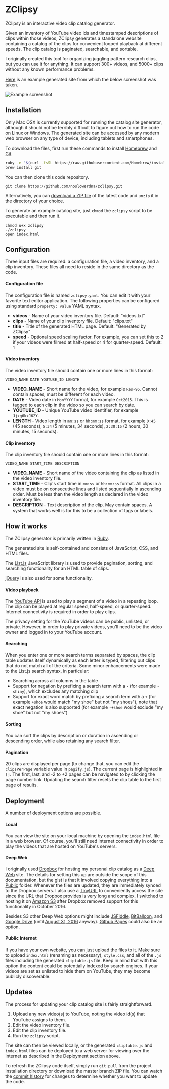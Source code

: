 # ZClipsy

ZClipsy is an interactive video clip catalog generator.

Given an inventory of YouTube video ids and timestamped descriptions of clips within those videos, ZClipsy generates
a standalone website containing a catalog of the clips for convenient looped playback at different speeds. The clip
catalog is paginated, searchable, and sortable.

I originally created this tool for organizing juggling pattern research clips, but you can use it for anything. It can
support 300+ videos, and 5000+ clips without any known performance problems.

[Here](http://demo-zclipsy.s3-website-us-west-2.amazonaws.com/index.html) is an example generated site from which
the below screenshot was taken.

![Example screenshot](https://raw.githubusercontent.com/noslowerdna/zclipsy/screenshots/example.png "Example screenshot")

## Installation

Only Mac OSX is currently supported for running the catalog site generator, although it should not be terribly difficult
to figure out how to run the code on Linux or Windows. The generated site can be accessed by any modern web browser on any
type of device, including tablets and smartphones.

To download the files, first run these commands to install [Homebrew](http://brew.sh/) and [Git](https://git-scm.com/).

```bash
ruby -e "$(curl -fsSL https://raw.githubusercontent.com/Homebrew/install/master/install)"
brew install git
```

You can then clone this code repository.

```
git clone https://github.com/noslowerdna/zclipsy.git
```

Alternatively, you can [download a ZIP file](https://github.com/noslowerdna/zclipsy/archive/master.zip) of the latest
code and `unzip` it in the directory of your choice.

To generate an example catalog site, just `chmod` the `zclipsy` script to be executable and then run it.

```
chmod u+x zclipsy
./zclipsy
open index.html
```

## Configuration

Three input files are required: a configuration file, a video inventory, and a clip inventory. These files all need to
reside in the same directory as the code.

#### Configuration file

The configuration file is named `zclipsy.yaml`. You can edit it with your favorite text editor application. The
following properties can be configured using standard `property: value` YAML syntax.

* **videos** - Name of your video inventory file. Default: "videos.txt"
* **clips** - Name of your clip inventory file. Default: "clips.txt"
* **title** - Title of the generated HTML page. Default: "Generated by ZClipsy"
* **speed** - Optional speed scaling factor. For example, you can set this to 2 if your videos were filmed at half-speed
or 4 for quarter-speed. Default: 1

#### Video inventory

The video inventory file should contain one or more lines in this format:

```
VIDEO_NAME DATE YOUTUBE_ID LENGTH
```

* **VIDEO_NAME** - Short name for the video, for example `Res-96`. Cannot contain spaces, must be different for each video.
* **DATE** - Video date in `MonYYYY` format, for example `Oct2015`. This is tagged to each clip in the video so you can search
by date.
* **YOUTUBE_ID** - Unique YouTube video identifier, for example `Jjxg6kxJ62Y`.
* **LENGTH** - Video length in `mm:ss` or `hh:mm:ss` format, for example `0:45` (45 seconds), `5:34` (5 minutes, 34 seconds), `2:30:15` (2 hours, 30 minutes, 15 seconds).

#### Clip inventory

The clip inventory file should contain one or more lines in this format:

```
VIDEO_NAME START_TIME DESCRIPTION
```

* **VIDEO_NAME** - Short name of the video containing the clip as listed in the video inventory file.
* **START_TIME** - Clip's start time in `mm:ss` or `hh:mm:ss` format. All clips in a video must be on consecutive lines and listed
sequentially in ascending order. Must be less than the video length as declared in the video inventory file.
* **DESCRIPTION** - Text description of the clip. May contain spaces. A system that works well is for this to be a collection of tags or labels.

## How it works

The ZClipsy generator is primarily written in [Ruby](https://www.ruby-lang.org/).

The generated site is self-contained and consists of JavaScript, CSS, and HTML files.

The [List.js](http://www.listjs.com/) JavaScript library is used to provide pagination, sorting, and searching functionality
for an HTML table of clips. 

[jQuery](https://jquery.com/) is also used for some functionality.

#### Video playback

The [YouTube API](https://developers.google.com/youtube/v3/) is used to play a segment of a video in a repeating loop. The clip
can be played at regular speed, half-speed, or quarter-speed. Internet connectivity is required in order to play clips.

The privacy setting for the YouTube videos can be public, unlisted, or private. However, in order to play private videos,
you'll need to be the video owner and logged in to your YouTube account.

#### Searching

When you enter one or more search terms separated by spaces, the clip table updates itself dynamically as each letter
is typed, filtering out clips that do not match all of the criteria. Some minor enhancements were made to the List.js
search syntax, in particular:

* Searching across all columns in the table
* Support for negation by prefixing a search term with a `-` (for example `-shiny`), which excludes any matching clip
* Support for exact word match by prefixing a search term with a `+` (for example `+shoe` would match "my shoe" but not "my shoes"), note that exact negation is also supported (for example `-+shoe` would exclude "my shoe" but not "my shoes")

#### Sorting

You can sort the clips by description or duration in ascending or descending order, while also retaining any search
filter.

#### Pagination

20 clips are displayed per page (to change that, you can edit the `clipsPerPage` variable value in `pagify.js`). The
current page is highlighted in `[]`. The first, last, and -2 to +2 pages can be navigated to by clicking the page
number link. Updating the search filter resets the clip table to the first page of results.

## Deployment

A number of deployment options are possible.

#### Local

You can view the site on your local machine by opening the `index.html` file in a web browser. Of course, you'll still
need internet connectivity in order to play the videos that are hosted on YouTube's servers. 

#### Deep Web

I originally used [Dropbox](https://www.dropbox.com/) for hosting my personal clip catalog as a [Deep Web](https://en.wikipedia.org/wiki/Deep_web_(search)) site. The details for setting this up are outside the scope of this
documentation, but the gist is that it involved copying everything into a [Public](https://www.dropbox.com/en/help/16)
folder. Whenever the files are updated, they are immediately synced to the Dropbox servers. I also use a [TinyURL](http://tinyurl.com/) to conveniently access the site since the URL that Dropbox provides is very long and complex.
I switched to hosting it on [Amazon S3](http://docs.aws.amazon.com/AmazonS3/latest/dev/WebsiteHosting.html) after
Dropbox removed support for this functionality in October 2016.

Besides S3 other Deep Web options might include [JSFiddle](https://jsfiddle.net/), [BitBalloon](https://bitballoon.com/),
and [Google Drive](https://www.google.com/drive/) (until [August 31, 2016](https://support.google.com/drive/answer/2881970)
anyway). [Github Pages](https://pages.github.com/) could also be an option.

#### Public Internet

If you have your own website, you can just upload the files to it. Make sure to upload `index.html` (renaming as necessary), `style.css`, and all of the `.js` files including the generated `cliptable.js` file. Keep in mind that with this option the
content could be potentially indexed by search engines. If your videos are set as unlisted to hide them on YouTube, they may
become publicly discoverable.

## Updates

The process for updating your clip catalog site is fairly straightforward.

1. Upload any new video(s) to YouTube, noting the video id(s) that YouTube assigns to them.
2. Edit the video inventory file.
3. Edit the clip inventory file.
4. Run the `zclipsy` script.

The site can then be viewed locally, or the generated `cliptable.js` and `index.html` files can be deployed to a web
server for viewing over the internet as described in the Deployment section above.

To refresh the ZClipsy code itself, simply run `git pull` from the project installation directory or download the master
branch ZIP file. You can watch the [commit history](https://github.com/noslowerdna/zclipsy/commits/master) for changes to
determine whether you want to update the code.
